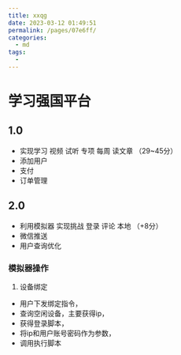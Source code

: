 ```yaml
---
title: xxqg
date: 2023-03-12 01:49:51
permalink: /pages/07e6ff/
categories:
  - md
tags:
  - 
---
```

# 学习强国平台

## 1.0
- 实现学习 视频 试听 专项 每周 读文章 （29~45分）
- 添加用户
- 支付
- 订单管理

## 2.0
- 利用模拟器 实现挑战 登录 评论 本地 （+8分）
- 微信推送
- 用户查询优化


### 模拟器操作
1. 设备绑定
- 用户下发绑定指令，
- 查询空闲设备，主要获得ip，
- 获得登录脚本，
- 将ip和用户账号密码作为参数，
- 调用执行脚本